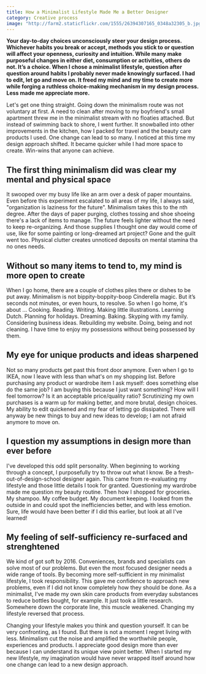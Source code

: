 ```yaml
---
title: How a Minimalist Lifestyle Made Me a Better Designer
category: Creative process
image: "http://farm2.staticflickr.com/1555/26394307165_0348a32305_b.jpg"
---
```


**Your day-to-day choices unconsciously steer your design process. Whichever habits you break or accept, methods you stick to or question will affect your openness, curiosity and intuition. While many make purposeful changes in either diet, consumption or activities, others do not. It’s a choice. When I chose a minimalist lifestyle, question after question around habits I probably never made knowingly surfaced. I had to edit, let go and move on. It freed my mind and my time to create more while forging a ruthless choice-making mechanism in my design process. Less made me appreciate more.**

Let's get one thing straight. Going down the minimalism route was not voluntary at first. A need to clean after moving to my boyfriend's small apartment threw me in the minimalist stream with no floaties attached. But instead of swimming back to shore, I went further. It snowballed into other improvements in the kitchen, how I packed for travel and the beauty care products I used. One change can lead to so many. I noticed at this time my design approach shifted. It became quicker while I had more space to create. Win-wins that anyone can achieve.

## The first thing minimalism did was clear my mental and physical space
It swooped over my busy life like an arm over a desk of paper mountains. Even before this experiment escalated to all areas of my life, I always said, "organization is laziness for the future". Minimalism takes this to the nth degree. After the days of paper purging, clothes tossing and shoe shoeing there's a lack of items to manage. The future feels lighter without the need to keep re-organizing. And those supplies I thought one day would come of use, like for some painting or long-dreamed art project? Gone and the guilt went too. Physical clutter creates unnoticed deposits on mental stamina tha no ones needs. 

## Without so many items to tend to, my mind is more open to create
When I go home, there are a couple of clothes piles there or dishes to be put away. Minimalism is not bippity-boppity-boop Cinderella magic. But it’s seconds not minutes, or even hours, to resolve. So when I go home, it's about ... Cooking. Reading. Writing. Making little illustrations. Learning Dutch. Planning for holidays. Dreaming. Baking. Skyping with my family. Considering business ideas. Rebuilding my website. Doing, being and not cleaning. I have time to enjoy my possessions without being possessed by them.

## My eye for unique products and ideas sharpened
Not so many products get past this front door anymore. Even when I go to IKEA, now I leave with less than what's on my shopping list. Before purchasing any product or wardrobe item I ask myself: does something else do the same job? I am buying this because I just want something? How will I feel tomorrow? Is it an acceptable price/quality ratio? Scrutinizing my own purchases is a warm up for making better, and more brutal, design choices. My ability to edit quickened and my fear of letting go dissipated. There will anyway be new things to buy and new ideas to develop; I am not afraid anymore to move on.

## I question my assumptions in design more than ever before
I've developed this odd split personality. When beginning to working through a concept, I purposefully try to throw out what I know. Be a fresh-out-of-design-school designer again. This came from re-evaluating my lifestyle and those little details I took for granted. Questioning my wardrobe made me question my beauty routine. Then how I shopped for groceries. My shampoo. My coffee budget. My document keeping. I looked from the outside in and could spot the inefficiencies better, and with less emotion. Sure, life would have been better if I did this earlier, but look at all I've learned! 

## My feeling of self-sufficiency re-surfaced and strenghtened
We kind of got soft by 2016. Conveniences, brands and specialists can solve most of our problems. But even the most focused designer needs a wide range of tools. By becoming more self-sufficient in my minimalist lifestyle, I took responsibility. This gave me confidence to approach new problems, even if I did not know completely how they should be done. As a minimalist, I've made my own skin care products from everyday substances to reduce bottles bought, for example. It just took a little research. Somewhere down the corporate line, this muscle weakened. Changing my lifestyle reversed that process.

Changing your lifestyle makes you think and question yourself. It can be very confronting, as I found. But there is not a moment I regret living with less. Minimalism cut the noise and amplified the worthwhile people, experiences and products. I appreciate good design more than ever because I can understand its unique view point better. When I started my new lifestyle, my imagination would have never wrapped itself around how one change can lead to a new design approach. 
